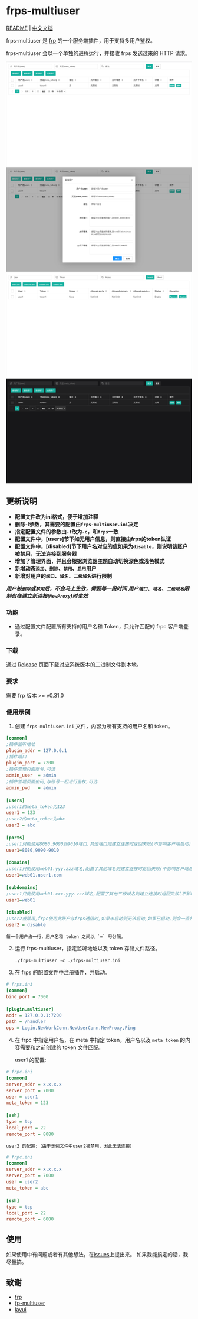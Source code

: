 # frps-multiuser

[README](README.md) | [中文文档](README_zh.md)

frps-multiuser 是 [frp](https://github.com/fatedier/frp) 的一个服务端插件，用于支持多用户鉴权。

frps-multiuser 会以一个单独的进程运行，并接收 frps 发送过来的 HTTP 请求。

![用户列表](screenshots/user%20list.png)
![新增列表](screenshots/new%20user.png)
![支持英文](screenshots/i18n.png)
![自动深色模式](screenshots/dark%20mode.png)

## 更新说明

+ **配置文件改为ini格式，便于增加注释**
+ **删除-l参数，其需要的配置由`frps-multiuser.ini`决定**
+ **指定配置文件的参数由`-f`改为`-c`，和`frps`一致**
+ **配置文件中，\[users\]节下如无用户信息，则直接由frps的token认证**
+ **配置文件中，\[disabled\]节下用户名对应的值如果为`disable`，则说明该账户被禁用，无法连接到服务器**
+ **增加了管理界面，并且会根据浏览器主题自动切换深色或浅色模式**
+ **新增动态`添加`、`删除`、`禁用`、`启用`用户**
+ **新增对用户的`端口`、`域名`、`二级域名`进行限制**

***用户被`删除`或`禁用`后，不会马上生效，需要等一段时间***
***用户`端口`、`域名`、`二级域名`限制仅在建立新连接(`NewProxy`)时生效***

### 功能

* 通过配置文件配置所有支持的用户名和 Token，只允许匹配的 frpc 客户端登录。

### 下载

通过 [Release](../../releases) 页面下载对应系统版本的二进制文件到本地。

### 要求

需要 frp 版本 >= v0.31.0

### 使用示例

1. 创建 `frps-multiuser.ini` 文件，内容为所有支持的用户名和 token。

```ini
[common]
;插件监听地址
plugin_addr = 127.0.0.1
;插件端口
plugin_port = 7200
;插件管理页面账号,可选
admin_user  = admin
;插件管理页面密码,与账号一起进行鉴权,可选
admin_pwd   = admin

[users]
;user1的meta_token为123
user1 = 123
;user2的meta_token为abc
user2 = abc

[ports]
;user1只能使用8080,9090到9010端口,其他端口则建立连接时返回失败(不影响客户端启动)
user1=8080,9090-9010

[domains]
;user1只能使用web01.yyy.zzz域名,配置了其他域名则建立连接时返回失败(不影响客户端启动)
user1=web01.user1.com

[subdomains]
;user1只能使用web01.xxx.yyy.zzz域名,配置了其他三级域名则建立连接时返回失败(不影响客户端启动)
user1=web01

[disabled]
;user2被禁用,frpc使用此账户与frps通信时,如果未启动则无法启动,如果已启动,则会一直打印错误日志
user2 = disable
```

    每一个用户占一行，用户名和 token 之间以 `=` 号分隔。

2. 运行 frps-multiuser，指定监听地址以及 token 存储文件路径。

    `./frps-multiuser -c ./frps-multiuser.ini`

3. 在 frps 的配置文件中注册插件，并启动。

```ini
# frps.ini
[common]
bind_port = 7000

[plugin.multiuser]
addr = 127.0.0.1:7200
path = /handler
ops = Login,NewWorkConn,NewUserConn,NewProxy,Ping
```

4. 在 frpc 中指定用户名，在 meta 中指定 token，用户名以及 `meta_token` 的内容需要和之前创建的 token 文件匹配。

    user1 的配置:

```ini
# frpc.ini
[common]
server_addr = x.x.x.x
server_port = 7000
user = user1
meta_token = 123

[ssh]
type = tcp
local_port = 22
remote_port = 8080
```

    user2 的配置:（由于示例文件中user2被禁用，因此无法连接）

```ini
# frpc.ini
[common]
server_addr = x.x.x.x
server_port = 7000
user = user2
meta_token = abc

[ssh]
type = tcp
local_port = 22
remote_port = 6000
```

## 使用

如果使用中有问题或者有其他想法，在[issues](https://github.com/yhl452493373/frps-multiuser/issues)上提出来。 如果我能搞定的话，我尽量搞。

## 致谢

+ [frp](https://github.com/fatedier/frp)
+ [fp-multiuser](https://github.com/gofrp/fp-multiuser)
+ [layui](https://github.com/layui/layui)